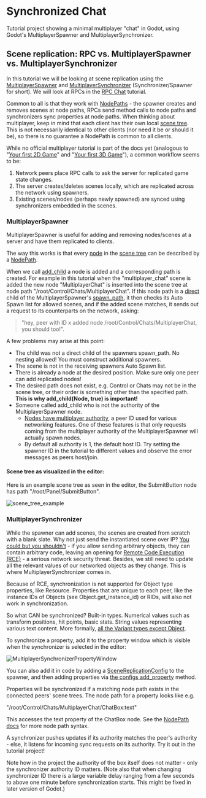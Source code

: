 # Synchronized Chat
Tutorial project showing a minimal multiplayer "chat" in Godot, using Godot's MultiplayerSpawner and MultiplayerSynchronizer.

## Scene replication: RPC vs. MultiplayerSpawner vs. MultiplayerSynchronizer
In this tutorial we will be looking at scene replication using the [MultiplayerSpawner](https://docs.godotengine.org/en/stable/classes/class_multiplayerspawner.html) and [MultiplayerSynchronizer](https://docs.godotengine.org/en/stable/classes/class_multiplayersynchronizer.html) (Synchronizer/Spawner for short). We will look at RPCs in the [RPC Chat](https://github.com/jkvastad/Godot-4-Multiplayer-Tutorials/tree/main/RPC%20Chat) tutorial.

Common to all is that they work with [NodePaths](https://docs.godotengine.org/en/stable/classes/class_nodepath.html) - the spawner creates and removes scenes at node paths, RPCs send method calls to node paths and synchronizers sync properties at node paths. When thinking about multiplayer, keep in mind that each client has their own local [scene tree](https://docs.godotengine.org/en/stable/tutorials/scripting/scene_tree.html). This is not necessarily identical to other clients (nor need it be or should it be), so there is no guarantee a NodePath is common to all clients.

While no official multiplayer tutorial is part of the docs yet (analogous to "[Your first 2D Game](https://docs.godotengine.org/en/stable/getting_started/first_2d_game/index.html)" and "[Your first 3D Game](https://docs.godotengine.org/en/stable/getting_started/first_3d_game/index.html)"), a common workflow seems to be:

1. Network peers place RPC calls to ask the server for replicated game state changes.
2. The server creates/deletes scenes locally, which are replicated across the network using spawners.
3. Existing scenes/nodes (perhaps newly spawned) are synced using synchronizers embedded in the scenes.

### MultiplayerSpawner
MultiplayerSpawner is useful for adding and removing nodes/scenes at a server and have them replicated to clients.

The way this works is that every [node](https://docs.godotengine.org/en/stable/classes/class_node.html) in the [scene tree](https://docs.godotengine.org/en/stable/tutorials/scripting/scene_tree.html) can be described by a [NodePath](https://docs.godotengine.org/en/stable/classes/class_nodepath.html). 

When we call [add_child](https://docs.godotengine.org/en/stable/classes/class_node.html#class-node-method-add-child) a node is added and a corresponding path is created. For example in this tutorial when the "multiplayer_chat" scene is added the new node "MultiplayerChat" is inserted into the scene tree at node path "/root/Control/Chats/MultiplayerChat". If this node path is a <ins>direct</ins> child of the MultiplayerSpawner's [spawn_path](https://docs.godotengine.org/en/stable/classes/class_multiplayerspawner.html#class-multiplayerspawner-property-spawn-path), it then checks its Auto Spawn list for allowed scenes, and if the added scene matches, it sends out a request to its counterparts on the network, asking:
> "hey, peer with ID x added node /root/Control/Chats/MultiplayerChat, you should too!".

A few problems may arise at this point:

* The child was not a direct child of the spawners spawn_path. No nesting allowed! You must construct additional spawners.
* The scene is not in the receiving spawners Auto Spawn list.
* There is already a node at the desired position. Make sure only one peer can add replicated nodes!
* The desired path does not exist, e.g. Control or Chats may not be in the scene tree, or their order is something other than the specified path. **This is why add_child(Node, true) is important!**
* Someone called add_child who is not the authority of the MultiplayerSpawner node.
  * [Nodes have multiplayer authority](https://docs.godotengine.org/en/stable/classes/class_node.html#class-node-method-set-multiplayer-authority), a peer ID used for various networking features. One of these features is that only requests coming from the multiplayer authority of the MultiplayerSpawner will actually spawn nodes.
  * By default all authority is 1, the default host ID. Try setting the spawner ID in the tutorial to different values and observe the error messages as peers host/join.

#### Scene tree as visualized in the editor:
Here is an example scene tree as seen in the editor, the SubmitButton node has path "/root/Panel/SubmitButton".

![scene_tree_example](https://docs.godotengine.org/en/stable/_images/toptobottom.webp) 

### MultiplayerSynchronizer

While the spawner can add scenes, the scenes are created from scratch with a blank slate. Why not just send the instantiated scene over IP? [You could but you shouldn't](https://docs.godotengine.org/en/stable/classes/class_scenemultiplayer.html#class-scenemultiplayer-property-allow-object-decoding) - if you allow sending arbitrary objects, they can contain arbitrary code, leaving an opening for [Remote Code Execution (RCE)](https://en.wikipedia.org/wiki/Arbitrary_code_execution) - a serious network security threat. Besides, we still need to update all the relevant values of our networked objects as they change. This is where MultiplayerSynchronizer comes in. 

Because of RCE, synchronization is not supported for Object type properties, like Resource. Properties that are unique to each peer, like the instance IDs of Objects (see Object.get_instance_id) or RIDs, will also not work in synchronization.

So what CAN be synchronized? Built-in types. Numerical values such as transform positions, hit points, basic stats. String values representing various text content. More formally, [all the Variant types except Object](https://docs.godotengine.org/en/stable/tutorials/scripting/c_sharp/c_sharp_variant.html#variant-compatible-types).

To synchronize a property, add it to the property window which is visible when the synchronizer is selected in the editor:

![MultiplayerSynchronizerPropertyWindow](https://github.com/jkvastad/Godot-4-Multiplayer-Tutorials/assets/9295196/f7f07970-bb93-4e31-b5dc-a9b2e7fabc65)

You can also add it in code by adding a [SceneReplicationConfig](https://docs.godotengine.org/en/stable/classes/class_multiplayersynchronizer.html#class-multiplayersynchronizer-property-replication-config) to the spawner, and then adding properties via [the configs add_property](https://docs.godotengine.org/en/stable/classes/class_scenereplicationconfig.html#class-scenereplicationconfig-method-add-property) method.

Properties will be synchronized if a matching node path exists in the connected peers' scene trees. The node path for a property looks like e.g. 

"/root/Control/Chats/MultiplayerChat/ChatBox:text"

This accesses the text property of the ChatBox node. See the [NodePath docs](https://docs.godotengine.org/en/stable/classes/class_nodepath.html) for more node path syntax.

A synchronizer pushes updates if its authority matches the peer's authority - else, it listens for incoming sync requests on its authority. Try it out in the tutorial project!

Note how in the project the authority of the box itself does not matter - only the synchronizer authority ID matters. (Note also that when changing synchronizer ID there is a large variable delay ranging from a few seconds to above one minute before synchronization starts. This might be fixed in later version of Godot.)
